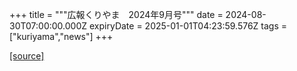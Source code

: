 +++
title = """広報くりやま　2024年9月号"""
date = 2024-08-30T07:00:00.000Z
expiryDate = 2025-01-01T04:23:59.576Z
tags = ["kuriyama","news"]
+++


[[source]](https://www.town.kuriyama.hokkaido.jp/site/koho/28572.html)
